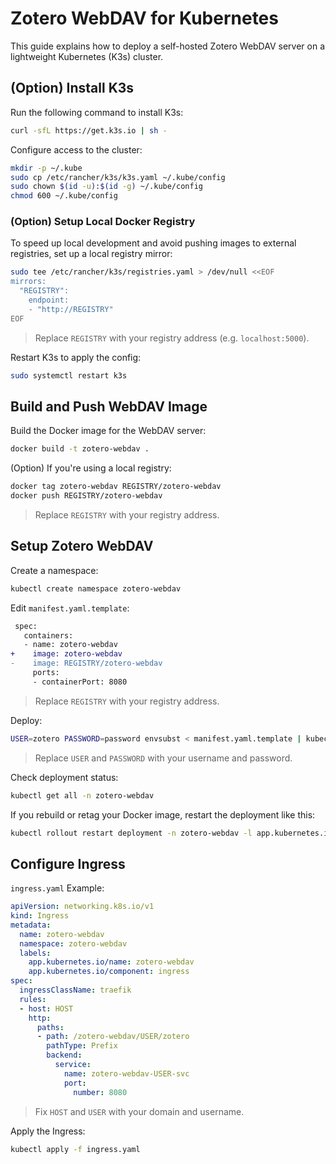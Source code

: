 # Zotero WebDAV for Kubernetes

This guide explains how to deploy a self-hosted Zotero WebDAV server on a lightweight Kubernetes (K3s) cluster.

## (Option) Install K3s

Run the following command to install K3s:

```sh
curl -sfL https://get.k3s.io | sh -
```

Configure access to the cluster:

```sh
mkdir -p ~/.kube
sudo cp /etc/rancher/k3s/k3s.yaml ~/.kube/config
sudo chown $(id -u):$(id -g) ~/.kube/config
chmod 600 ~/.kube/config
```

### (Option) Setup Local Docker Registry

To speed up local development and avoid pushing images to external registries, set up a local registry mirror:

```sh
sudo tee /etc/rancher/k3s/registries.yaml > /dev/null <<EOF
mirrors:
  "REGISTRY":
    endpoint:
    - "http://REGISTRY"
EOF
```

> Replace `REGISTRY` with your registry address (e.g. `localhost:5000`).

Restart K3s to apply the config:

```sh
sudo systemctl restart k3s
```

## Build and Push WebDAV Image

Build the Docker image for the WebDAV server:

```sh
docker build -t zotero-webdav .
```

(Option) If you're using a local registry:

```sh
docker tag zotero-webdav REGISTRY/zotero-webdav
docker push REGISTRY/zotero-webdav
```

> Replace `REGISTRY` with your registry address.

## Setup Zotero WebDAV

Create a namespace:

```sh
kubectl create namespace zotero-webdav
```

Edit `manifest.yaml.template`:

```diff
 spec:
   containers:
   - name: zotero-webdav
+    image: zotero-webdav
-    image: REGISTRY/zotero-webdav
     ports:
     - containerPort: 8080
```

> Replace `REGISTRY` with your registry address.

Deploy:

```sh
USER=zotero PASSWORD=password envsubst < manifest.yaml.template | kubectl apply -f -
```

> Replace `USER` and `PASSWORD` with your username and password.

Check deployment status:

```sh
kubectl get all -n zotero-webdav
```

If you rebuild or retag your Docker image, restart the deployment like this:

```sh
kubectl rollout restart deployment -n zotero-webdav -l app.kubernetes.io/component=webdav
```

## Configure Ingress

`ingress.yaml` Example:

```yaml
apiVersion: networking.k8s.io/v1
kind: Ingress
metadata:
  name: zotero-webdav
  namespace: zotero-webdav
  labels:
    app.kubernetes.io/name: zotero-webdav
    app.kubernetes.io/component: ingress
spec:
  ingressClassName: traefik
  rules:
  - host: HOST
    http:
      paths:
      - path: /zotero-webdav/USER/zotero
        pathType: Prefix
        backend:
          service:
            name: zotero-webdav-USER-svc
            port:
              number: 8080
```

> Fix `HOST` and `USER` with your domain and username.

Apply the Ingress:

```sh
kubectl apply -f ingress.yaml
```
